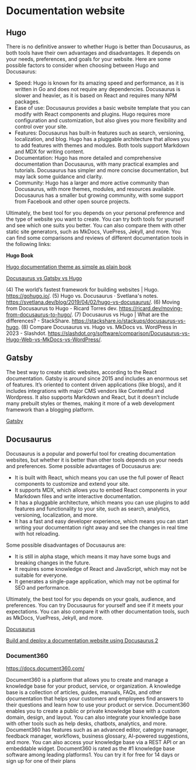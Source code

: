 # Documentation website

## Hugo
There is no definitive answer to whether Hugo is better than Docusaurus, as both tools have their own advantages and disadvantages. It depends on your needs, preferences, and goals for your website. Here are some possible factors to consider when choosing between Hugo and Docusaurus:

- Speed: Hugo is known for its amazing speed and performance, as it is written in Go and does not require any dependencies. Docusaurus is slower and heavier, as it is based on React and requires many NPM packages.
- Ease of use: Docusaurus provides a basic website template that you can modify with React components and plugins. Hugo requires more configuration and customization, but also gives you more flexibility and control over your site.
- Features: Docusaurus has built-in features such as search, versioning, localization, and blog. Hugo has a pluggable architecture that allows you to add features with themes and modules. Both tools support Markdown and MDX for writing content.
- Documentation: Hugo has more detailed and comprehensive documentation than Docusaurus, with many practical examples and tutorials. Docusaurus has simpler and more concise documentation, but may lack some guidance and clarity.
- Community: Hugo has a larger and more active community than Docusaurus, with more themes, modules, and resources available. Docusaurus has a smaller but growing community, with some support from Facebook and other open source projects.

Ultimately, the best tool for you depends on your personal preference and the type of website you want to create. You can try both tools for yourself and see which one suits you better. You can also compare them with other static site generators, such as MkDocs, VuePress, Jekyll, and more. You can find some comparisons and reviews of different documentation tools in the following links:

**Hugo Book**

[Hugo documentation theme as simple as plain book](https://github.com/alex-shpak/hugo-book)

[Docusaurus vs Gatsby vs Hugo](https://wtjungle.com/blog/docusaurus-gatsby-hugo/)

(4) The world’s fastest framework for building websites | Hugo. https://gohugo.io/.
(5) Hugo vs. Docusaurus · Svetlana's notes. https://svetlana.dev/blog/2019/04/02/hugo-vs-docusaurus/.
(6) Moving from Docusaurus to Hugo - Ricard Torres dev. https://ricard.dev/moving-from-docusaurus-to-hugo/.
(7) Docusaurus vs Hugo | What are the differences? - StackShare. https://stackshare.io/stackups/docusaurus-vs-hugo.
(8) Compare Docusaurus vs. Hugo vs. MkDocs vs. WordPress in 2023 - Slashdot. https://slashdot.org/software/comparison/Docusaurus-vs-Hugo-Web-vs-MkDocs-vs-WordPress/.

## Gatsby

The best way to create static websites, according to the React documentation. Gatsby is around since 2015 and includes an enormous set of features. It’s oriented to content driven applications (like blogs), and it includes integrations with major CMS vendors like Contentful and Wordpress. It also supports Markdown and React, but it doesn’t include many prebuilt styles or themes, making it more of a web development framework than a blogging platform.

[Gatsby](https://www.gatsbyjs.com/)

## Docusaurus

Docusaurus is a popular and powerful tool for creating documentation websites, but whether it is better than other tools depends on your needs and preferences. Some possible advantages of Docusaurus are:

- It is built with React, which means you can use the full power of React components to customize and extend your site.
- It supports MDX, which allows you to embed React components in your Markdown files and write interactive documentation.
- It has a pluggable architecture, which means you can use plugins to add features and functionality to your site, such as search, analytics, versioning, localization, and more.
- It has a fast and easy developer experience, which means you can start writing your documentation right away and see the changes in real time with hot reloading.

Some possible disadvantages of Docusaurus are:

- It is still in alpha stage, which means it may have some bugs and breaking changes in the future.
- It requires some knowledge of React and JavaScript, which may not be suitable for everyone.
- It generates a single-page application, which may not be optimal for SEO and performance.

Ultimately, the best tool for you depends on your goals, audience, and preferences. You can try Docusaurus for yourself and see if it meets your expectations. You can also compare it with other documentation tools, such as MkDocs, VuePress, Jekyll, and more. 

[Docusaurus](https://docusaurus.io/)

[Build and deploy a documentation website using Docusaurus 2](https://www.youtube.com/watch?v=I-hYKNgaMmE&list=PLY91jl6VVD7wn8SHdWKRg3AAEKbHQYaNL)

### Document360

https://docs.document360.com/

Document360 is a platform that allows you to create and manage a knowledge base for your product, service, or organization. A knowledge base is a collection of articles, guides, manuals, FAQs, and other documentation that helps your customers and employees find answers to their questions and learn how to use your product or service. Document360 enables you to create a public or private knowledge base with a custom domain, design, and layout. You can also integrate your knowledge base with other tools such as help desks, chatbots, analytics, and more. Document360 has features such as an advanced editor, category manager, feedback manager, workflows, business glossary, AI-powered suggestions, and more. You can also access your knowledge base via a REST API or an embeddable widget. Document360 is rated as the #1 knowledge base software among leading platforms1. You can try it for free for 14 days or sign up for one of their plans

